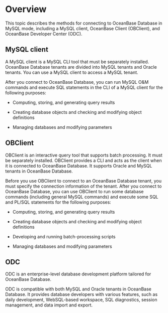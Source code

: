 # Overview

This topic describes the methods for connecting to OceanBase Database in MySQL mode, including a MySQL client, OceanBase Client (OBClient), and OceanBase Developer Center (ODC).

## MySQL client

A MySQL client is a MySQL CLI tool that must be separately installed. OceanBase Database tenants are divided into MySQL tenants and Oracle tenants. You can use a MySQL client to access a MySQL tenant.

After you connect to OceanBase Database, you can run MySQL O&M commands and execute SQL statements in the CLI of a MySQL client for the following purposes:

* Computing, storing, and generating query results

* Creating database objects and checking and modifying object definitions

* Managing databases and modifying parameters

## OBClient

OBClient is an interactive query tool that supports batch processing. It must be separately installed. OBClient provides a CLI and acts as the client when it is connected to OceanBase Database. It supports Oracle and MySQL tenants in OceanBase Database.

Before you use OBClient to connect to an OceanBase Database tenant, you must specify the connection information of the tenant. After you connect to OceanBase Database, you can use OBClient to run some database commands (including general MySQL commands) and execute some SQL and PL/SQL statements for the following purposes:

* Computing, storing, and generating query results

* Creating database objects and checking and modifying object definitions

* Developing and running batch-processing scripts

* Managing databases and modifying parameters

## ODC

ODC is an enterprise-level database development platform tailored for OceanBase Database.

ODC is compatible with both MySQL and Oracle tenants in OceanBase Database. It provides database developers with various features, such as daily development, WebSQL-based workspace, SQL diagnostics, session management, and data import and export.
